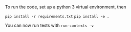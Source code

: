 To run the code, set up a python 3 virtual environment, then

`pip install -r requirements.txt`
`pip install -e .`

You can now run tests with `run-contexts -v`

